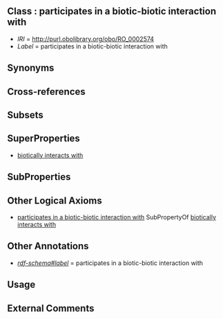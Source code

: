 
## Class : participates in a biotic-biotic interaction with

 * *IRI* = http://purl.obolibrary.org/obo/RO_0002574
 * *Label* = participates in a biotic-biotic interaction with

## Synonyms


## Cross-references


## Subsets


## SuperProperties

 * [biotically interacts with](../../RO/37/RO_0002437.md)

## SubProperties


## Other Logical Axioms

 * [participates in a biotic-biotic interaction with](../../RO/74/RO_0002574.md) SubPropertyOf [biotically interacts with](../../RO/37/RO_0002437.md)

## Other Annotations

 * *[rdf-schema#label](../../el/rdf-schema#label.md)* = participates in a biotic-biotic interaction with

## Usage


## External Comments


